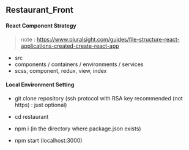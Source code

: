 ## Restaurant_Front

#### React Component Strategy
 > note : https://www.pluralsight.com/guides/file-structure-react-applications-created-create-react-app

- src
- components / containers / environments / services
- scss, component, redux, view, index

#### Local Environment Setting

- git clone repository (ssh protocol with RSA key recommended (not https) : just optional)

- cd restaurant

- npm i (in the directory where package.json exists)

- npm start (localhost:3000)


